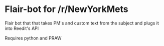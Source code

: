 Flair-bot for /r/NewYorkMets
===========================

Flair bot that that takes PM's and custom text from the subject and plugs it into Reedit's API

Requires python and PRAW

